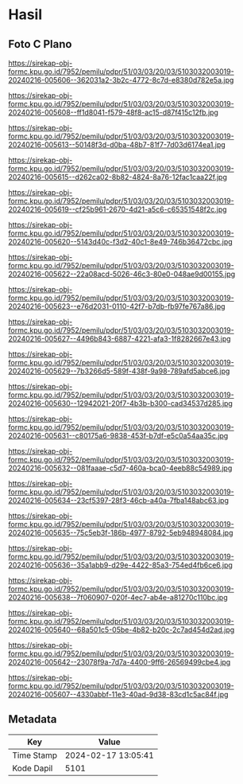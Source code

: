 # Hasil

## Foto C Plano

https://sirekap-obj-formc.kpu.go.id/7952/pemilu/pdpr/51/03/03/20/03/5103032003019-20240216-005606--362031a2-3b2c-4772-8c7d-e8380d782e5a.jpg

https://sirekap-obj-formc.kpu.go.id/7952/pemilu/pdpr/51/03/03/20/03/5103032003019-20240216-005608--ff1d8041-f579-48f8-ac15-d87f415c12fb.jpg

https://sirekap-obj-formc.kpu.go.id/7952/pemilu/pdpr/51/03/03/20/03/5103032003019-20240216-005613--50148f3d-d0ba-48b7-81f7-7d03d6174ea1.jpg

https://sirekap-obj-formc.kpu.go.id/7952/pemilu/pdpr/51/03/03/20/03/5103032003019-20240216-005615--d262ca02-8b82-4824-8a76-12fac1caa22f.jpg

https://sirekap-obj-formc.kpu.go.id/7952/pemilu/pdpr/51/03/03/20/03/5103032003019-20240216-005619--cf25b961-2670-4d21-a5c6-c65351548f2c.jpg

https://sirekap-obj-formc.kpu.go.id/7952/pemilu/pdpr/51/03/03/20/03/5103032003019-20240216-005620--5143d40c-f3d2-40c1-8e49-746b36472cbc.jpg

https://sirekap-obj-formc.kpu.go.id/7952/pemilu/pdpr/51/03/03/20/03/5103032003019-20240216-005622--22a08acd-5026-46c3-80e0-048ae9d00155.jpg

https://sirekap-obj-formc.kpu.go.id/7952/pemilu/pdpr/51/03/03/20/03/5103032003019-20240216-005623--e76d2031-0110-42f7-b7db-fb97fe767a86.jpg

https://sirekap-obj-formc.kpu.go.id/7952/pemilu/pdpr/51/03/03/20/03/5103032003019-20240216-005627--4496b843-6887-4221-afa3-1f8282667e43.jpg

https://sirekap-obj-formc.kpu.go.id/7952/pemilu/pdpr/51/03/03/20/03/5103032003019-20240216-005629--7b3266d5-589f-438f-9a98-789afd5abce6.jpg

https://sirekap-obj-formc.kpu.go.id/7952/pemilu/pdpr/51/03/03/20/03/5103032003019-20240216-005630--12942021-20f7-4b3b-b300-cad34537d285.jpg

https://sirekap-obj-formc.kpu.go.id/7952/pemilu/pdpr/51/03/03/20/03/5103032003019-20240216-005631--c80175a6-9838-453f-b7df-e5c0a54aa35c.jpg

https://sirekap-obj-formc.kpu.go.id/7952/pemilu/pdpr/51/03/03/20/03/5103032003019-20240216-005632--081faaae-c5d7-460a-bca0-4eeb88c54989.jpg

https://sirekap-obj-formc.kpu.go.id/7952/pemilu/pdpr/51/03/03/20/03/5103032003019-20240216-005634--23cf5397-28f3-46cb-a40a-7fba148abc63.jpg

https://sirekap-obj-formc.kpu.go.id/7952/pemilu/pdpr/51/03/03/20/03/5103032003019-20240216-005635--75c5eb3f-186b-4977-8792-5eb948948084.jpg

https://sirekap-obj-formc.kpu.go.id/7952/pemilu/pdpr/51/03/03/20/03/5103032003019-20240216-005636--35a1abb9-d29e-4422-85a3-754ed4fb6ce6.jpg

https://sirekap-obj-formc.kpu.go.id/7952/pemilu/pdpr/51/03/03/20/03/5103032003019-20240216-005638--7f060907-020f-4ec7-ab4e-a81270c110bc.jpg

https://sirekap-obj-formc.kpu.go.id/7952/pemilu/pdpr/51/03/03/20/03/5103032003019-20240216-005640--68a501c5-05be-4b82-b20c-2c7ad454d2ad.jpg

https://sirekap-obj-formc.kpu.go.id/7952/pemilu/pdpr/51/03/03/20/03/5103032003019-20240216-005642--23078f9a-7d7a-4400-9ff6-26569499cbe4.jpg

https://sirekap-obj-formc.kpu.go.id/7952/pemilu/pdpr/51/03/03/20/03/5103032003019-20240216-005607--4330abbf-11e3-40ad-9d38-83cd1c5ac84f.jpg


## Metadata

| Key        | Value               |
| ---------- | ------------------- |
| Time Stamp | 2024-02-17 13:05:41 |
| Kode Dapil | 5101                |



